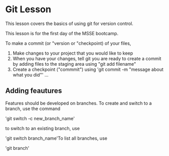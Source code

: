 # Git Lesson

This lesson covers the basics of using git for version control.

This lesson is for the first day of the MSSE bootcamp.

To make a commit (or "version or "checkpoint) of your files,

1. Make changes to your project that you would like to keep
2. When you have your changes, tell git you are ready to create a commit by adding files to the staging area using "git add filename"
3. Create a checkpoint ("commmit") using 'git commit -m "message about what you did"'
...
## Adding feautures
Features should be developed on branches.
To create and switch to a branch, use the command

'git switch -c new_branch_name'

to switch to an existing branch, use

'git switch branch_name'To list all branches, use

'git branch'
